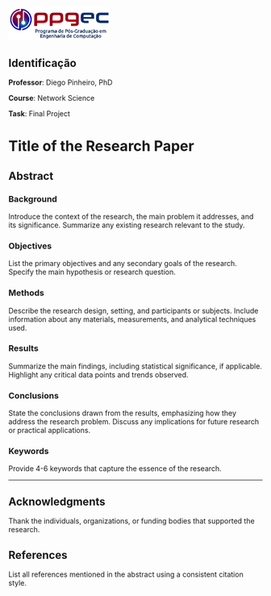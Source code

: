 
<img src="assets/ppgec.png" alt="drawing" width="200"/>

## Identificação
**Professor**: Diego Pinheiro, PhD

**Course**: Network Science

**Task**: Final Project

# Title of the Research Paper

## Abstract

### Background
Introduce the context of the research, the main problem it addresses, and its significance. Summarize any existing research relevant to the study.

### Objectives
List the primary objectives and any secondary goals of the research. Specify the main hypothesis or research question.

### Methods
Describe the research design, setting, and participants or subjects. Include information about any materials, measurements, and analytical techniques used.

### Results
Summarize the main findings, including statistical significance, if applicable. Highlight any critical data points and trends observed.

### Conclusions
State the conclusions drawn from the results, emphasizing how they address the research problem. Discuss any implications for future research or practical applications.

### Keywords
Provide 4-6 keywords that capture the essence of the research.

---

## Acknowledgments
Thank the individuals, organizations, or funding bodies that supported the research.

## References
List all references mentioned in the abstract using a consistent citation style.
